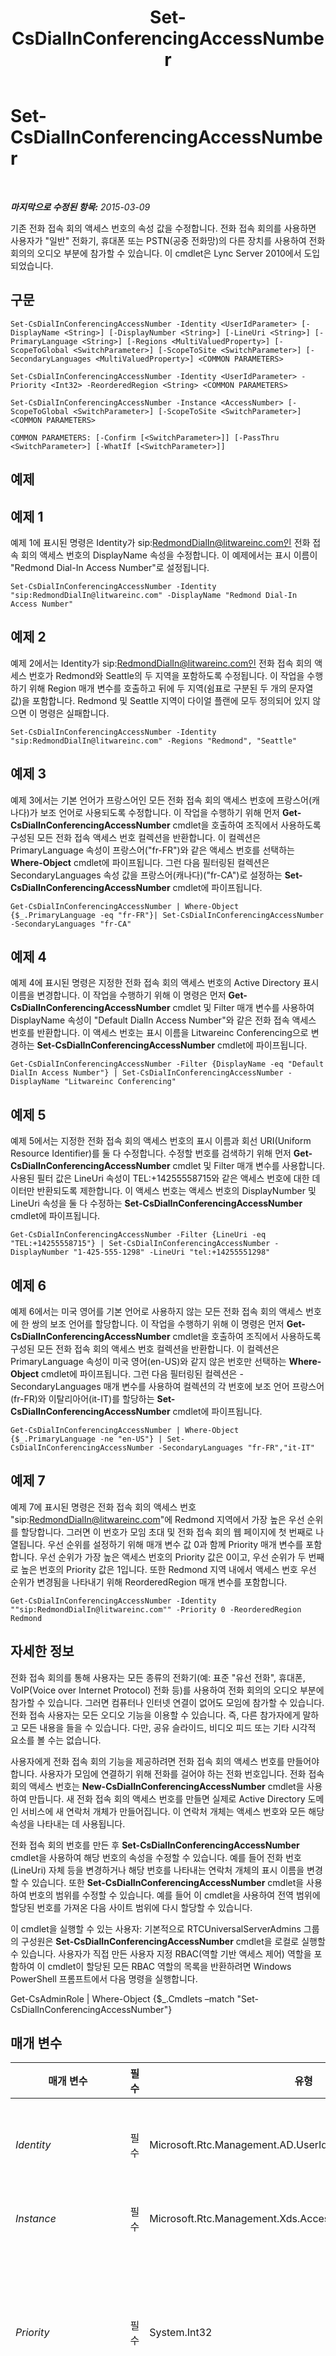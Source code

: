 ﻿---
title: Set-CsDialInConferencingAccessNumber
TOCTitle: Set-CsDialInConferencingAccessNumber
ms:assetid: 2b640607-ee83-4962-865d-ed74ddd17649
ms:mtpsurl: https://technet.microsoft.com/ko-kr/library/Gg425770(v=OCS.15)
ms:contentKeyID: 49303154
ms.date: 08/10/2015
mtps_version: v=OCS.15
ms.translationtype: HT
---

# Set-CsDialInConferencingAccessNumber

 

_**마지막으로 수정된 항목:** 2015-03-09_

기존 전화 접속 회의 액세스 번호의 속성 값을 수정합니다. 전화 접속 회의를 사용하면 사용자가 "일반" 전화기, 휴대폰 또는 PSTN(공중 전화망)의 다른 장치를 사용하여 전화 회의의 오디오 부분에 참가할 수 있습니다. 이 cmdlet은 Lync Server 2010에서 도입되었습니다.

## 구문

    Set-CsDialInConferencingAccessNumber -Identity <UserIdParameter> [-DisplayName <String>] [-DisplayNumber <String>] [-LineUri <String>] [-PrimaryLanguage <String>] [-Regions <MultiValuedProperty>] [-ScopeToGlobal <SwitchParameter>] [-ScopeToSite <SwitchParameter>] [-SecondaryLanguages <MultiValuedProperty>] <COMMON PARAMETERS>

    Set-CsDialInConferencingAccessNumber -Identity <UserIdParameter> -Priority <Int32> -ReorderedRegion <String> <COMMON PARAMETERS>

    Set-CsDialInConferencingAccessNumber -Instance <AccessNumber> [-ScopeToGlobal <SwitchParameter>] [-ScopeToSite <SwitchParameter>] <COMMON PARAMETERS>

    COMMON PARAMETERS: [-Confirm [<SwitchParameter>]] [-PassThru <SwitchParameter>] [-WhatIf [<SwitchParameter>]]

## 예제

## 예제 1

예제 1에 표시된 명령은 Identity가 sip:RedmondDialIn@litwareinc.com인 전화 접속 회의 액세스 번호의 DisplayName 속성을 수정합니다. 이 예제에서는 표시 이름이 "Redmond Dial-In Access Number"로 설정됩니다.

    Set-CsDialInConferencingAccessNumber -Identity "sip:RedmondDialIn@litwareinc.com" -DisplayName "Redmond Dial-In Access Number"

## 예제 2

예제 2에서는 Identity가 sip:RedmondDialIn@litwareinc.com인 전화 접속 회의 액세스 번호가 Redmond와 Seattle의 두 지역을 포함하도록 수정됩니다. 이 작업을 수행하기 위해 Region 매개 변수를 호출하고 뒤에 두 지역(쉼표로 구분된 두 개의 문자열 값)을 포함합니다. Redmond 및 Seattle 지역이 다이얼 플랜에 모두 정의되어 있지 않으면 이 명령은 실패합니다.

    Set-CsDialInConferencingAccessNumber -Identity "sip:RedmondDialIn@litwareinc.com" -Regions "Redmond", "Seattle"

## 예제 3

예제 3에서는 기본 언어가 프랑스어인 모든 전화 접속 회의 액세스 번호에 프랑스어(캐나다)가 보조 언어로 사용되도록 수정합니다. 이 작업을 수행하기 위해 먼저 **Get-CsDialInConferencingAccessNumber** cmdlet을 호출하여 조직에서 사용하도록 구성된 모든 전화 접속 액세스 번호 컬렉션을 반환합니다. 이 컬렉션은 PrimaryLanguage 속성이 프랑스어("fr-FR")와 같은 액세스 번호를 선택하는 **Where-Object** cmdlet에 파이프됩니다. 그런 다음 필터링된 컬렉션은 SecondaryLanguages 속성 값을 프랑스어(캐나다)("fr-CA")로 설정하는 **Set-CsDialInConferencingAccessNumber** cmdlet에 파이프됩니다.

    Get-CsDialInConferencingAccessNumber | Where-Object {$_.PrimaryLanguage -eq "fr-FR"}| Set-CsDialInConferencingAccessNumber -SecondaryLanguages "fr-CA"

## 예제 4

예제 4에 표시된 명령은 지정한 전화 접속 회의 액세스 번호의 Active Directory 표시 이름을 변경합니다. 이 작업을 수행하기 위해 이 명령은 먼저 **Get-CsDialInConferencingAccessNumber** cmdlet 및 Filter 매개 변수를 사용하여 DisplayName 속성이 "Default DialIn Access Number"와 같은 전화 접속 액세스 번호를 반환합니다. 이 액세스 번호는 표시 이름을 Litwareinc Conferencing으로 변경하는 **Set-CsDialInConferencingAccessNumber** cmdlet에 파이프됩니다.

    Get-CsDialInConferencingAccessNumber -Filter {DisplayName -eq "Default DialIn Access Number"} | Set-CsDialInConferencingAccessNumber -DisplayName "Litwareinc Conferencing"

## 예제 5

예제 5에서는 지정한 전화 접속 회의 액세스 번호의 표시 이름과 회선 URI(Uniform Resource Identifier)를 둘 다 수정합니다. 수정할 번호를 검색하기 위해 먼저 **Get-CsDialInConferencingAccessNumber** cmdlet 및 Filter 매개 변수를 사용합니다. 사용된 필터 값은 LineUri 속성이 TEL:+14255558715와 같은 액세스 번호에 대한 데이터만 반환되도록 제한합니다. 이 액세스 번호는 액세스 번호의 DisplayNumber 및 LineUri 속성을 둘 다 수정하는 **Set-CsDialInConferencingAccessNumber** cmdlet에 파이프됩니다.

    Get-CsDialInConferencingAccessNumber -Filter {LineUri -eq "TEL:+14255558715"} | Set-CsDialInConferencingAccessNumber -DisplayNumber "1-425-555-1298" -LineUri "tel:+14255551298"

## 예제 6

예제 6에서는 미국 영어를 기본 언어로 사용하지 않는 모든 전화 접속 회의 액세스 번호에 한 쌍의 보조 언어를 할당합니다. 이 작업을 수행하기 위해 이 명령은 먼저 **Get-CsDialInConferencingAccessNumber** cmdlet을 호출하여 조직에서 사용하도록 구성된 모든 전화 접속 회의 액세스 번호 컬렉션을 반환합니다. 이 컬렉션은 PrimaryLanguage 속성이 미국 영어(en-US)와 같지 않은 번호만 선택하는 **Where-Object** cmdlet에 파이프됩니다. 그런 다음 필터링된 컬렉션은 -SecondaryLanguages 매개 변수를 사용하여 컬렉션의 각 번호에 보조 언어 프랑스어(fr-FR)와 이탈리아어(it-IT)를 할당하는 **Set-CsDialInConferencingAccessNumber** cmdlet에 파이프됩니다.

    Get-CsDialInConferencingAccessNumber | Where-Object {$_.PrimaryLanguage -ne "en-US"} | Set-CsDialInConferencingAccessNumber -SecondaryLanguages "fr-FR","it-IT"

## 예제 7

예제 7에 표시된 명령은 전화 접속 회의 액세스 번호 "sip:RedmondDialIn@litwareinc.com"에 Redmond 지역에서 가장 높은 우선 순위를 할당합니다. 그러면 이 번호가 모임 초대 및 전화 접속 회의 웹 페이지에 첫 번째로 나열됩니다. 우선 순위를 설정하기 위해 매개 변수 값 0과 함께 Priority 매개 변수를 포함합니다. 우선 순위가 가장 높은 액세스 번호의 Priority 값은 0이고, 우선 순위가 두 번째로 높은 번호의 Priority 값은 1입니다. 또한 Redmond 지역 내에서 액세스 번호 우선 순위가 변경됨을 나타내기 위해 ReorderedRegion 매개 변수를 포함합니다.

    Get-CsDialInConferencingAccessNumber -Identity ""sip:RedmondDialIn@litwareinc.com"" -Priority 0 -ReorderedRegion Redmond

## 자세한 정보

전화 접속 회의를 통해 사용자는 모든 종류의 전화기(예: 표준 "유선 전화", 휴대폰, VoIP(Voice over Internet Protocol) 전화 등)를 사용하여 전화 회의의 오디오 부분에 참가할 수 있습니다. 그러면 컴퓨터나 인터넷 연결이 없어도 모임에 참가할 수 있습니다. 전화 접속 사용자는 모든 오디오 기능을 이용할 수 있습니다. 즉, 다른 참가자에게 말하고 모든 내용을 들을 수 있습니다. 다만, 공유 슬라이드, 비디오 피드 또는 기타 시각적 요소를 볼 수는 없습니다.

사용자에게 전화 접속 회의 기능을 제공하려면 전화 접속 회의 액세스 번호를 만들어야 합니다. 사용자가 모임에 연결하기 위해 전화를 걸어야 하는 전화 번호입니다. 전화 접속 회의 액세스 번호는 **New-CsDialInConferencingAccessNumber** cmdlet을 사용하여 만듭니다. 새 전화 접속 회의 액세스 번호를 만들면 실제로 Active Directory 도메인 서비스에 새 연락처 개체가 만들어집니다. 이 연락처 개체는 액세스 번호와 모든 해당 속성을 나타내는 데 사용됩니다.

전화 접속 회의 번호를 만든 후 **Set-CsDialInConferencingAccessNumber** cmdlet을 사용하여 해당 번호의 속성을 수정할 수 있습니다. 예를 들어 전화 번호(LineUri) 자체 등을 변경하거나 해당 번호를 나타내는 연락처 개체의 표시 이름을 변경할 수 있습니다. 또한 **Set-CsDialInConferencingAccessNumber** cmdlet을 사용하여 번호의 범위를 수정할 수 있습니다. 예를 들어 이 cmdlet을 사용하여 전역 범위에 할당된 번호를 가져온 다음 사이트 범위에 다시 할당할 수 있습니다.

이 cmdlet을 실행할 수 있는 사용자: 기본적으로 RTCUniversalServerAdmins 그룹의 구성원은 **Set-CsDialInConferencingAccessNumber** cmdlet을 로컬로 실행할 수 있습니다. 사용자가 직접 만든 사용자 지정 RBAC(역할 기반 액세스 제어) 역할을 포함하여 이 cmdlet이 할당된 모든 RBAC 역할의 목록을 반환하려면 Windows PowerShell 프롬프트에서 다음 명령을 실행합니다.

Get-CsAdminRole | Where-Object {$\_.Cmdlets –match "Set-CsDialInConferencingAccessNumber"}

## 매개 변수


<table>
<colgroup>
<col style="width: 25%" />
<col style="width: 25%" />
<col style="width: 25%" />
<col style="width: 25%" />
</colgroup>
<thead>
<tr class="header">
<th>매개 변수</th>
<th>필수</th>
<th>유형</th>
<th>설명</th>
</tr>
</thead>
<tbody>
<tr class="odd">
<td><p><em>Identity</em></p></td>
<td><p>필수</p></td>
<td><p>Microsoft.Rtc.Management.AD.UserIdParameter</p></td>
<td><p>전화 접속 회의 번호를 나타내는 연락처 개체의 SIP 주소입니다. Identity를 지정하는 경우 &quot;sip:&quot; 접두사를 포함해야 합니다(예: -Identity &quot; sip:RedmondDialIn@litwareinc.com&quot;).</p></td>
</tr>
<tr class="even">
<td><p><em>Instance</em></p></td>
<td><p>필수</p></td>
<td><p>Microsoft.Rtc.Management.Xds.AccessNumber</p></td>
<td><p>개별 매개 변수 값을 설정하는 대신 cmdlet에 개체에 대한 참조를 전달할 수 있습니다.</p></td>
</tr>
<tr class="odd">
<td><p><em>Priority</em></p></td>
<td><p>필수</p></td>
<td><p>System.Int32</p></td>
<td><p>모임 초대 시 또는 전화 접속 회의 설정 웹 페이지에 액세스할 때 사용자에게 전화 접속 회의 번호가 제공되는 순서를 변경할 수 있습니다. 번호가 낮을수록 우선 순위가 높습니다. 목록의 시작 부분에 번호를 표시하려면 우선 순위를 0으로 설정합니다. 지정된 번호의 우선 순위를 변경하는 경우 ReorderedRegion 매개 변수를 사용하여 변경된 우선 순위를 적용할 지역도 지정해야 합니다.</p></td>
</tr>
<tr class="even">
<td><p><em>ReorderedRegion</em></p></td>
<td><p>필수</p></td>
<td><p>System.String</p></td>
<td><p>지역이 포함된 전화 접속 회의 번호의 우선 순위를 변경할 때 Priority 매개 변수와 함께 사용됩니다. ReorderedRegion 매개 변수는 우선 순위가 다시 조정되는 지역을 나타냅니다(예: -ReorderedRegion &quot;Redmond&quot;).</p></td>
</tr>
<tr class="odd">
<td><p><em>Confirm</em></p></td>
<td><p>선택</p></td>
<td><p>System.Management.Automation.SwitchParameter</p></td>
<td><p>명령을 실행하기 전에 확인 메시지를 표시합니다.</p></td>
</tr>
<tr class="even">
<td><p><em>DisplayName</em></p></td>
<td><p>선택</p></td>
<td><p>System.String</p></td>
<td><p>새 연락처 개체의 Active Directory 표시 이름입니다. 또한 이 이름은 Lync에 나타납니다.</p></td>
</tr>
<tr class="odd">
<td><p><em>DisplayNumber</em></p></td>
<td><p>선택</p></td>
<td><p>System.String</p></td>
<td><p>모임 초대 및 전화 접속 회의 설정 웹 페이지에 표시되는 전화 번호입니다. DisplayNumber는 원하는 형식으로 지정할 수 있습니다. 예를 들어 1-800-555-1234, 1-(800)-555-1234, 1.800.555.1234 등으로 지정할 수 있습니다.</p></td>
</tr>
<tr class="even">
<td><p><em>LineUri</em></p></td>
<td><p>선택</p></td>
<td><p>System.String</p></td>
<td><p>실제 전화 접속 회의 전화 번호입니다. LineUri는 tel: 접두사를 시작으로 더하기(+) 기호, 국가 번호, 지역 번호 및 전화 번호가 차례로 뒤에 오는 구문을 사용하여 지정해야 합니다 예: tel:+18005551234). 공백, 하이픈, 괄호 및 기타 문자는 허용되지 않습니다.</p></td>
</tr>
<tr class="odd">
<td><p><em>PassThru</em></p></td>
<td><p>선택</p></td>
<td><p>System.Management.Automation.SwitchParameter</p></td>
<td><p>수정된 전화 접속 회의 액세스 번호를 나타내는 파이프라인을 통해 대화 상대 개체를 전달하는 데 사용됩니다. 기본적으로 <strong>Set-CsDialInConferencingAccessNumber</strong> cmdlet은 파이프라인을 통해 개체를 전달하지 않습니다.</p></td>
</tr>
<tr class="even">
<td><p><em>PrimaryLanguage</em></p></td>
<td><p>선택</p></td>
<td><p>System.String</p></td>
<td><p>전화 접속 회의 알림에 사용되는 기본 언어입니다. 이 언어는 사용 가능한 전화 접속 회의 언어 코드 중 하나를 사용하여 구성해야 합니다(예: 미국 영어의 경우 en-US, 프랑스어의 경우 fr-FR 등). 사용 가능한 언어 코드 목록을 반환하려면 Windows PowerShell 프롬프트에 다음 명령을 입력합니다.</p>
<p>Get-CsDialInConferencingLanguageList | Select-Object -ExpandProperty Languages.</p></td>
</tr>
<tr class="odd">
<td><p><em>Regions</em></p></td>
<td><p>선택</p></td>
<td><p>Microsoft.Rtc.Management.ADConnect.Core.MultiValuedProperty</p></td>
<td><p>전화 접속 번호에 연결된 다이얼 플랜 지역입니다. 지역이 하나 이상의 다이얼 플랜에 포함되지 않은 경우에는 전화 접속 회의 액세스 번호에 연결할 수 없습니다. 여러 개의 지역을 지정하려면 쉼표로 구분된 목록을 사용합니다(예: -Regions &quot;Northwest&quot;, &quot;Southwest&quot;).</p></td>
</tr>
<tr class="even">
<td><p><em>ScopeToGlobal</em></p></td>
<td><p>선택</p></td>
<td><p>System.Management.Automation.SwitchParameter</p></td>
<td><p>이 매개 변수가 있으면 전화 접속 회의 번호가 전역 범위에 할당됩니다.</p></td>
</tr>
<tr class="odd">
<td><p><em>ScopeToSite</em></p></td>
<td><p>선택</p></td>
<td><p>System.Management.Automation.SwitchParameter</p></td>
<td><p>이 매개 변수가 있으면 전화 접속 회의 번호의 범위가 연락처 개체의 등록자 풀이 있는 사이트로 지정됩니다.</p></td>
</tr>
<tr class="even">
<td><p><em>SecondaryLanguages</em></p></td>
<td><p>선택</p></td>
<td><p>Microsoft.Rtc.Management.ADConnect.Core.MultiValuedProperty</p></td>
<td><p>전화 접속 회의 알림에 사용할 수 있는 선택적 언어 컬렉션입니다. 보조 언어는 쉼표로 구분된 언어 코드 목록으로 구성되어야 합니다. 예를 들어 -SecondaryLanguages &quot;fr-CA&quot;, &quot;fr-FR&quot; 구문은 프랑스어(캐나다)와 프랑스어를 보조 언어로 설정합니다.</p>
<p>하나의 액세스 번호에 최대 4개의 보조 언어를 연결할 수 있습니다.</p></td>
</tr>
<tr class="odd">
<td><p><em>WhatIf</em></p></td>
<td><p>선택</p></td>
<td><p>System.Management.Automation.SwitchParameter</p></td>
<td><p>명령을 실제로 실행하지 않고도 명령이 실행될 경우 발생할 수 있는 현상을 설명합니다.</p></td>
</tr>
</tbody>
</table>


## 입력 형식

Microsoft.Rtc.Management.Xds.AccessNumber 개체입니다. **Set-CsDialInConferencingAccessNumber** cmdlet은 액세스 번호 개체의 파이프라인된 입력을 허용합니다.

## 반환 형식

**Set-CsDialInConferencingAccessNumber** cmdlet은 값이나 개체를 반환하지 않습니다. 대신 이 cmdlet은 Microsoft.Rtc.Management.Xds.AccessNumber 개체의 인스턴스를 구성합니다.

## 참고 항목

#### 기타 리소스

[Get-CsDialInConferencingAccessNumber](get-csdialinconferencingaccessnumber.md)  
[New-CsDialInConferencingAccessNumber](new-csdialinconferencingaccessnumber.md)  
[Remove-CsDialInConferencingAccessNumber](remove-csdialinconferencingaccessnumber.md)

